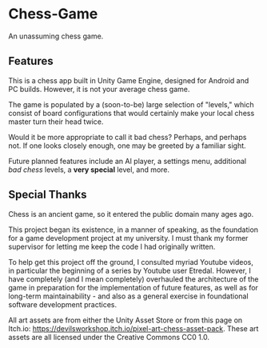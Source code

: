 # Chess-Game
An unassuming chess game.

## Features
This is a chess app built in Unity Game Engine, designed for Android and PC builds. However, it is not your average chess game. 

The game is populated by a (soon-to-be) large selection of "levels," which consist of board configurations that would certainly make your local chess master turn their head twice.

Would it be more appropriate to call it bad chess? Perhaps, and perhaps not. If one looks closely enough, one may be greeted by a familiar sight.

Future planned features include an AI player, a settings menu, additional *bad chess* levels, a **very special** level, and more.

## Special Thanks
Chess is an ancient game, so it entered the public domain many ages ago.

This project began its existence, in a manner of speaking, as the foundation for a game development project at my university. I must thank my former supervisor for letting me keep the code I had originally written.

To help get this project off the ground, I consulted myriad Youtube videos, in particular the beginning of a series by Youtube user Etredal. 
However, I have completely (and I mean completely) overhauled the architecture of the game in preparation for the implementation of future features, as well as for long-term maintainability - and also as a general exercise in foundational software development practices.

All art assets are from either the Unity Asset Store or from this page on Itch.io: https://devilsworkshop.itch.io/pixel-art-chess-asset-pack.
These art assets are all licensed under the Creative Commons CC0 1.0.
